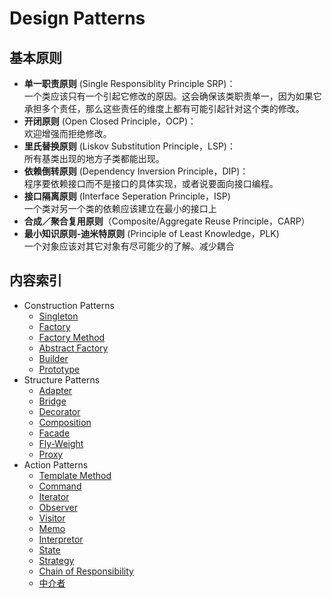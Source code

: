 # Design Patterns

基本原则
----
* **单一职责原则** (Single Responsiblity Principle SRP)：
<br>一个类应该只有一个引起它修改的原因。这会确保该类职责单一，因为如果它承担多个责任，那么这些责任的维度上都有可能引起针对这个类的修改。
* **开闭原则** (Open Closed Principle，OCP)：
<br>欢迎增强而拒绝修改。
* **里氏替换原则** (Liskov Substitution Principle，LSP)：
<br>所有基类出现的地方子类都能出现。
* **依赖倒转原则** (Dependency Inversion Principle，DIP)：
<br>程序要依赖接口而不是接口的具体实现，或者说要面向接口编程。
* **接口隔离原则** (Interface Seperation Principle，ISP)
<br>一个类对另一个类的依赖应该建立在最小的接口上
* **合成／聚合复用原则**（Composite/Aggregate Reuse Principle，CARP）
* **最小知识原则-迪米特原则** (Principle of Least Knowledge，PLK)
<br>一个对象应该对其它对象有尽可能少的了解。减少耦合

内容索引
----
* Construction Patterns
	* [Singleton](https://github.com/JackyZhangFuDan/DesignPattern/blob/master/src/designpattern/construction/singleton)
	* [Factory](https://github.com/JackyZhangFuDan/DesignPattern/blob/master/src/designpattern/construction/factory)
	* [Factory Method](https://github.com/JackyZhangFuDan/DesignPattern/blob/master/src/designpattern/construction/factorymethod)
	* [Abstract Factory](https://github.com/JackyZhangFuDan/DesignPattern/blob/master/src/designpattern/construction/abstractfactory)
	* [Builder](https://github.com/JackyZhangFuDan/DesignPattern/blob/master/src/designpattern/construction/)
	* [Prototype](https://github.com/JackyZhangFuDan/DesignPattern/blob/master/src/designpattern/construction/)
* Structure Patterns
	* [Adapter](https://github.com/JackyZhangFuDan/DesignPattern/blob/master/src/designpattern/structure/)
	* [Bridge](https://github.com/JackyZhangFuDan/DesignPattern/blob/master/src/designpattern/structure/)
	* [Decorator](https://github.com/JackyZhangFuDan/DesignPattern/blob/master/src/designpattern/structure/)
	* [Composition](https://github.com/JackyZhangFuDan/DesignPattern/blob/master/src/designpattern/structure/)
	* [Facade](https://github.com/JackyZhangFuDan/DesignPattern/blob/master/src/designpattern/structure/)
	* [Fly-Weight](https://github.com/JackyZhangFuDan/DesignPattern/blob/master/src/designpattern/structure/)
	* [Proxy](https://github.com/JackyZhangFuDan/DesignPattern/blob/master/src/designpattern/structure/)
* Action Patterns
	* [Template Method](https://github.com/JackyZhangFuDan/DesignPattern/blob/master/src/designpattern/action/)
	* [Command](https://github.com/JackyZhangFuDan/DesignPattern/blob/master/src/designpattern/action/)
	* [Iterator](https://github.com/JackyZhangFuDan/DesignPattern/blob/master/src/designpattern/action/)
	* [Observer](https://github.com/JackyZhangFuDan/DesignPattern/blob/master/src/designpattern/action/)
	* [Visitor](https://github.com/JackyZhangFuDan/DesignPattern/blob/master/src/designpattern/action/)
	* [Memo](https://github.com/JackyZhangFuDan/DesignPattern/blob/master/src/designpattern/action/)
	* [Interpretor](https://github.com/JackyZhangFuDan/DesignPattern/blob/master/src/designpattern/action/)
	* [State](https://github.com/JackyZhangFuDan/DesignPattern/blob/master/src/designpattern/action/)
	* [Strategy](https://github.com/JackyZhangFuDan/DesignPattern/blob/master/src/designpattern/action/)
	* [Chain of Responsibility](https://github.com/JackyZhangFuDan/DesignPattern/blob/master/src/designpattern/action/)
	* [中介者](https://github.com/JackyZhangFuDan/DesignPattern/blob/master/src/designpattern/action/)

